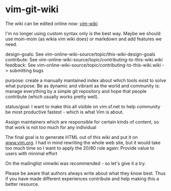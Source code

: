 vim-git-wiki
============

The wiki can be edited online now:
[vim-wiki](http://vim-wiki.mawercer.de/wiki/index.html)

I'm no longer using custom syntax only is the best way.
Maybe we should use moin-moin (as wikia vim wiki does) or markdown and add
features we need.


design-goals: See vim-online-wiki-source/topic/this-wiki-design-goals
contribute:   See vim-online-wiki-source/topic/contributing-to-this-wiki.wiki
feedback:     See vim-online-wiki-source/topic/contributing-to-this-wiki.wiki -> submitting bugs

purpose: create a manually mantained index about which tools exist to solve
what purpose. Be as dynamic and vibrant as the world and community is: manage
everything by a simple git repository and hope that people contribute (which
usually works pretty well).

status/goal: I want to make this all visible on vim.sf.net to help community be
most productive fastest - which is what Vim is about.

Assign maintainers which are responsible for certain kinds of content, so that
work is not too much for any individual

The final goal is to generate HTML out of this wiki and put it on www.vim.org.
I had in mind rewriting the whole web site, but it would take too much time so
I want to apply the 20/80 rule again: Provide value to users with minimal
effort

On the mailinglist vimwiki was recommended - so let's give it a try.

Please be aware that authors always write about what they know best.
Thus if you have made different experiences contribute and help making this a
better resource.
